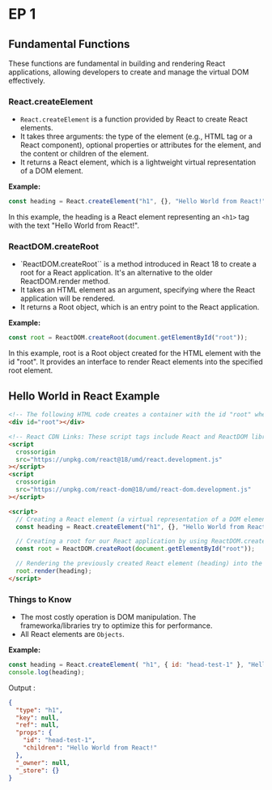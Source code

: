 # EP 1

## Fundamental Functions

These functions are fundamental in building and rendering React applications, allowing developers to create and manage the virtual DOM effectively.

### React.createElement

- `React.createElement` is a function provided by React to create React elements.
- It takes three arguments: the type of the element (e.g., HTML tag or a React component), optional properties or attributes for the element, and the content or children of the element.
- It returns a React element, which is a lightweight virtual representation of a DOM element.

**Example:**

```javascript
const heading = React.createElement("h1", {}, "Hello World from React!");
```

In this example, the heading is a React element representing an `<h1>` tag with the text "Hello World from React!".

### ReactDOM.createRoot

- `ReactDOM.createRoot`` is a method introduced in React 18 to create a root for a React application. It's an alternative to the older ReactDOM.render method.
- It takes an HTML element as an argument, specifying where the React application will be rendered.
- It returns a Root object, which is an entry point to the React application.

**Example:**

```javascript
const root = ReactDOM.createRoot(document.getElementById("root"));
```

In this example, root is a Root object created for the HTML element with the id "root". It provides an interface to render React elements into the specified root element.

## Hello World in React Example

```html
<!-- The following HTML code creates a container with the id "root" where our React application will be rendered. -->
<div id="root"></div>

<!-- React CDN Links: These script tags include React and ReactDOM libraries from a Content Delivery Network (CDN). -->
<script
  crossorigin
  src="https://unpkg.com/react@18/umd/react.development.js"
></script>
<script
  crossorigin
  src="https://unpkg.com/react-dom@18/umd/react-dom.development.js"
></script>

<script>
  // Creating a React element (a virtual representation of a DOM element) with an h1 tag containing the text "Hello World from React!"
  const heading = React.createElement("h1", {}, "Hello World from React!");

  // Creating a root for our React application by using ReactDOM.createRoot() and passing the HTML element with the id "root".
  const root = ReactDOM.createRoot(document.getElementById("root"));

  // Rendering the previously created React element (heading) into the root of our React application.
  root.render(heading);
</script>
```

### Things to Know

- The most costly operation is DOM manipulation. The frameworka/libraries try to optimize this for performance.
- All React elements are `Objects`.

**Example:**

```javascript
const heading = React.createElement( "h1", { id: "head-test-1" }, "Hello World from React!");
console.log(heading);
```

Output :

```json
{
  "type": "h1",
  "key": null,
  "ref": null,
  "props": {
    "id": "head-test-1",
    "children": "Hello World from React!"
  },
  "_owner": null,
  "_store": {}
}
```
